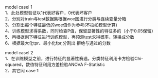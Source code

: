 model casel 1\
1、此处模型验证以1代表好客户，0代表坏客户\
2、分别对train与test数据集根据woe图进行分类与连续变量分箱\
3、分割出每个特征最低的woe值作为参考(不拉如模型计算)\
4、训练模型求得系数，同时检查P值，保留显著性的特征多的（小于0.05保留）\
5、再根据剩下特征进行训练模型，再预测test求得概率，转换成分数\
6、根据最大化tpr、最小化fpr,分割出 拒绝与通过的分数

model casel 2\
1、在训练模型之前，进行特征的显著性赛选，分类特征利用卡方检验Chi-squared，数值特征利用方差检验ANOVA F-Statistic\
2、其它同 case 1
